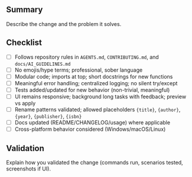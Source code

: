 ## Summary

Describe the change and the problem it solves.

## Checklist

- [ ] Follows repository rules in `AGENTS.md`, `CONTRIBUTING.md`, and `docs/AI_GUIDELINES.md`
- [ ] No emojis/hype terms; professional, sober language
- [ ] Modular code; imports at top; short docstrings for new functions
- [ ] Meaningful error handling; centralized logging; no silent try/except
- [ ] Tests added/updated for new behavior (non-trivial, meaningful)
- [ ] UI remains responsive; background long tasks with feedback; preview vs apply
- [ ] Rename patterns validated; allowed placeholders `{title}`, `{author}`, `{year}`, `{publisher}`, `{isbn}`
- [ ] Docs updated (README/CHANGELOG/usage) where applicable
- [ ] Cross-platform behavior considered (Windows/macOS/Linux)

## Validation

Explain how you validated the change (commands run, scenarios tested, screenshots if UI).


